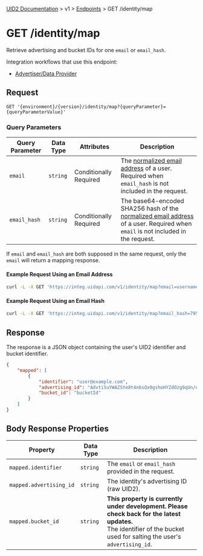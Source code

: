 [UID2 Documentation](../../README.md) > v1 > [Endpoints](./README.md) > GET /identity/map

# GET /identity/map

Retrieve advertising and bucket IDs for one `email` or `email_hash`.

Integration workflows that use this endpoint:
* [Advertiser/Data Provider](../guides/advertiser-dataprovider-guide.md)

## Request 

```GET '{environment}/{version}/identity/map?{queryParameter}={queryParameterValue}'```

###  Query Parameters

| Query Parameter | Data Type | Attributes | Description |
| --- | --- | --- | --- |
| `email` | `string` | Conditionally Required | The [normalized email address](../../README.md#emailnormalization) of a user. Required when `email_hash` is not included in the request. |
| `email_hash` | `string` | Conditionally Required | The base64-encoded SHA256 hash of the [normalized email address](../../README.md#emailnormalization) of a user. Required when `email` is not included in the request. |

If `email` and `email_hash` are both supposed in the same request, only the `email` will return a mapping response.

#### Example Request Using an Email Address

```sh
curl -L -X GET 'https://integ.uidapi.com/v1/identity/map?email=username@example.com' -H 'Authorization: Bearer YourTokenBV3tua4BXNw+HVUFpxLlGy8nWN6mtgMlIk='
```

#### Example Request Using an Email Hash

```sh
curl -L -X GET 'https://integ.uidapi.com/v1/identity/map?email_hash=795BCB4BF560F9867AFB3DE2D0D3A94976324007C45EA099EC14E90231540547' -H 'Authorization: Bearer YourTokenBV3tua4BXNw+HVUFpxLlGy8nWN6mtgMlIk='
```

## Response

The response is a JSON object containing the user's UID2 identifier and bucket identifier.

```json
{
    "mapped": [
        {
            "identifier": "user@example.com",
            "advertising_id": "AdvtiSuYWAZSYe8t4n6sQx0gshoHYZdOzg9qUn/eKgE=",
            "bucket_id": "bucketId"
        }
    ]
}
```

## Body Response Properties

| Property | Data Type | Description |
| --- | --- | --- |
| `mapped.identifier` | `string` | The `email` or `email_hash` provided in the request. |
| `mapped.advertising_id` | `string` | The identity's advertising ID (raw UID2). |
| `mapped.bucket_id` | `string` | **This property is currently under development. Please check back for the latest updates.**<br>The identifier of the bucket used for salting the user's `advertising_id`. |